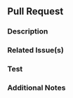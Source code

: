 ## Pull Request

<!-- Provide a brief summary of the changes introduced by this pull request -->

### Description

<!-- Provide a more detailed description of the changes and the motivation behind them -->

### Related Issue(s)

<!-- If this pull request addresses any existing issues, mention them here -->

### Test


### Additional Notes

<!-- Add any additional notes or comments that may be helpful for the reviewers -->
